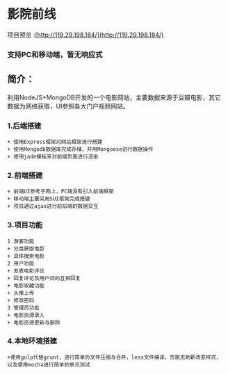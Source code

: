 # 影院前线
项目预览 :[http://119.29.198.184/](http://119.29.198.184/)

### 支持PC和移动端，暂无响应式

## 简介：
利用NodeJS+MongoDB开发的一个电影网站，主要数据来源于豆瓣电影，其它数据为网络获取，UI参照各大门户视频网站。

### 1.后端搭建
	+ 使用Express框架对网站框架进行搭建
	+ 使用Mongodb数据库完成存储，并用Mongoose进行数据操作
	+ 使用jade模板来对前端页面进行渲染
### 2.前端搭建
	+ 前端UI参考于网上，PC端没有引入前端框架
	+ 移动端主要采用SUI框架完成搭建
	+ 项目通过ajax进行前后端的数据交互
### 3.项目功能 
	1 游客功能
	+ 分类获取电影
	+ 具体搜索电影
	2 用户功能
	+ 发表电影评论
	+ 回复评论及用户间的互相回复
	+ 电影收藏功能
	+ 头像上传
	+ 修改密码
	3 管理员功能
	+ 电影资源录入
	+ 电影资源更新与删除
### 4.本地环境搭建
	+使用gulp代替grunt，进行简单的文件压缩与合并，less文件编译，页面无刷新改变样式，以及使用mocha进行简单的单元测试
